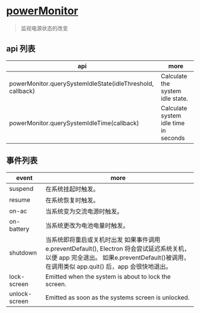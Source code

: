 # [powerMonitor](https://electronjs.org/docs/api/power-monitor)

> 监视电源状态的改变

## api 列表

| api                                                        | more                                  |
| ---------------------------------------------------------- | ------------------------------------- |
| powerMonitor.querySystemIdleState(idleThreshold, callback) | Calculate the system idle state.      |
| powerMonitor.querySystemIdleTime(callback)                 | Calculate system idle time in seconds |

## 事件列表

| event         | more                                                                                                                                                                                     |
| ------------- | ---------------------------------------------------------------------------------------------------------------------------------------------------------------------------------------- |
| suspend       | 在系统挂起时触发。                                                                                                                                                                       |
| resume        | 在系统恢复时触发。                                                                                                                                                                       |
| on-ac         | 当系统变为交流电源时触发。                                                                                                                                                               |
| on-battery    | 当系统更改为电池电量时触发。                                                                                                                                                             |
| shutdown      | 当系统即将重启或关机时出发 如果事件调用e.preventDefault(), Electron 将会尝试延迟系统关机，以便 app 完全退出。 如果e.preventDefault()被调用，在调用类似 app.quit() 后，app 会很快地退出。 |
| lock-screen   | Emitted when the system is about to lock the screen.                                                                                                                                     |
| unlock-screen | Emitted as soon as the systems screen is unlocked.                                                                                                                                       |